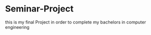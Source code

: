 # Seminar-Project
this is my final Project in order to complete my bachelors in computer engineering
